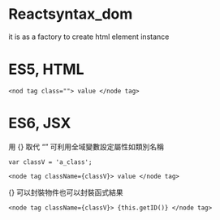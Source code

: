 # Reactsyntax_dom
it is as a factory to create html element instance

# ES5, HTML


    <nod tag class=""> value </node tag>


# ES6, JSX

用 {} 取代 “”
可利用全域變數設定屬性如類別名稱


    var classV = 'a_class';
    
    <node tag className={classV}> value </node tag>
    
    
{} 可以封裝物件也可以封裝函式結果


    <node tag className={classV}> {this.getID()} </node tag>

